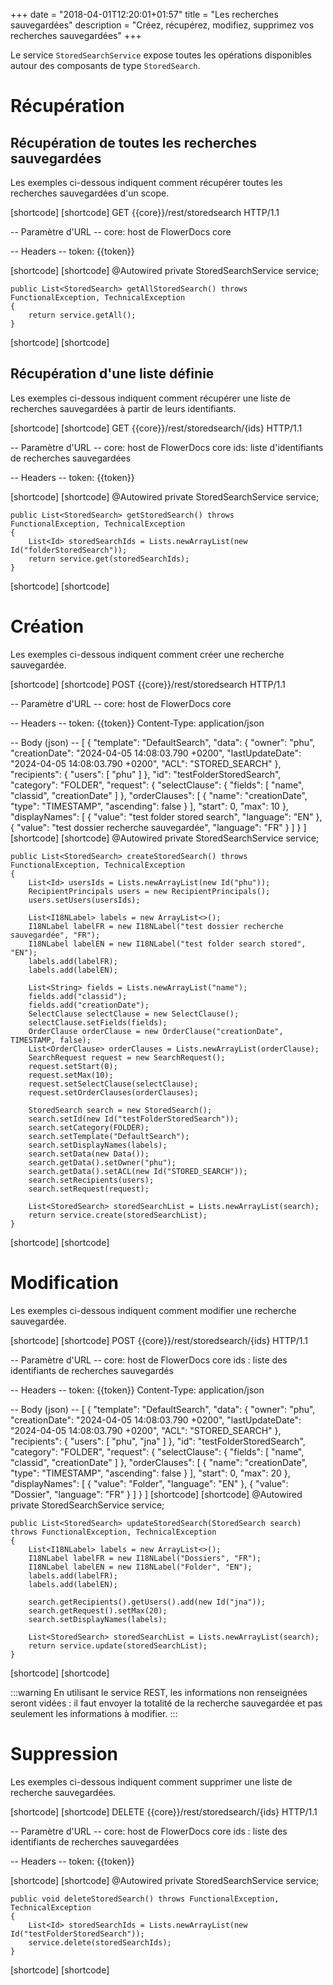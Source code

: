 +++
date = "2018-04-01T12:20:01+01:57"
title = "Les recherches sauvegardées"
description = "Créez, récupérez, modifiez, supprimez vos recherches sauvegardées"
+++

Le service `StoredSearchService` expose toutes les opérations disponibles autour des composants de type `StoredSearch`.

# Récupération

## Récupération de toutes les recherches sauvegardées

Les exemples ci-dessous indiquent comment récupérer toutes les recherches sauvegardées d'un scope.

[shortcode]
[shortcode]
GET {{core}}/rest/storedsearch HTTP/1.1

-- Paramètre d'URL -- 
core: host de FlowerDocs core

-- Headers -- 
token: {{token}}

[shortcode]
[shortcode]
	@Autowired
    private StoredSearchService service;

    public List<StoredSearch> getAllStoredSearch() throws FunctionalException, TechnicalException
    {
        return service.getAll();
    }
[shortcode]
[shortcode]

## Récupération d'une liste définie

Les exemples ci-dessous indiquent comment récupérer une liste de recherches sauvegardées à partir de leurs identifiants.

[shortcode]
[shortcode]
GET {{core}}/rest/storedsearch/{ids} HTTP/1.1

-- Paramètre d'URL -- 
core: host de FlowerDocs core
ids: liste d'identifiants de recherches sauvegardées

-- Headers -- 
token: {{token}}

[shortcode]
[shortcode]
	@Autowired
    private StoredSearchService service;

    public List<StoredSearch> getStoredSearch() throws FunctionalException, TechnicalException
    {
        List<Id> storedSearchIds = Lists.newArrayList(new Id("folderStoredSearch"));
        return service.get(storedSearchIds);
    }
[shortcode]
[shortcode]

# Création

Les exemples ci-dessous indiquent comment créer une recherche sauvegardée. 

[shortcode]
[shortcode]
POST {{core}}/rest/storedsearch HTTP/1.1

-- Paramètre d'URL -- 
core: host de FlowerDocs core

-- Headers -- 
token: {{token}}
Content-Type: application/json

-- Body (json) --
[
    {
        "template": "DefaultSearch",
        "data": {
            "owner": "phu",
            "creationDate": "2024-04-05 14:08:03.790 +0200",
            "lastUpdateDate": "2024-04-05 14:08:03.790 +0200",
            "ACL": "STORED_SEARCH"
        },
        "recipients": {
            "users": [
                "phu"
            ]
        },
        "id": "testFolderStoredSearch",
        "category": "FOLDER",
        "request": {
            "selectClause": {
                "fields": [
                    "name",
                    "classid",
                    "creationDate"
                ]
            },
            "orderClauses": [
                {
                    "name": "creationDate",
                    "type": "TIMESTAMP",
                    "ascending": false
                }
            ],
            "start": 0,
            "max": 10
        },
        "displayNames": [
            {
                "value": "test folder stored search",
                "language": "EN"
            },
            {
                "value": "test dossier recherche sauvegardée",
                "language": "FR"
            }
        ]
    }
]
[shortcode]
[shortcode]
	@Autowired
    private StoredSearchService service;
    
	public List<StoredSearch> createStoredSearch() throws FunctionalException, TechnicalException
    {
        List<Id> usersIds = Lists.newArrayList(new Id("phu"));
        RecipientPrincipals users = new RecipientPrincipals();
        users.setUsers(usersIds);

        List<I18NLabel> labels = new ArrayList<>();
        I18NLabel labelFR = new I18NLabel("test dossier recherche sauvegardée", "FR");
        I18NLabel labelEN = new I18NLabel("test folder search stored", "EN");
        labels.add(labelFR);
        labels.add(labelEN);

        List<String> fields = Lists.newArrayList("name");
        fields.add("classid");
        fields.add("creationDate");
        SelectClause selectClause = new SelectClause();
        selectClause.setFields(fields);
        OrderClause orderClause = new OrderClause("creationDate", TIMESTAMP, false);
        List<OrderClause> orderClauses = Lists.newArrayList(orderClause);
        SearchRequest request = new SearchRequest();
        request.setStart(0);
        request.setMax(10);
        request.setSelectClause(selectClause);
        request.setOrderClauses(orderClauses);

        StoredSearch search = new StoredSearch();
        search.setId(new Id("testFolderStoredSearch"));
        search.setCategory(FOLDER);
        search.setTemplate("DefaultSearch");
        search.setDisplayNames(labels);
        search.setData(new Data());
        search.getData().setOwner("phu");
        search.getData().setACL(new Id("STORED_SEARCH"));
        search.setRecipients(users);
        search.setRequest(request);

        List<StoredSearch> storedSearchList = Lists.newArrayList(search);
        return service.create(storedSearchList);
    }
[shortcode]
[shortcode]

# Modification

Les exemples ci-dessous indiquent comment modifier une recherche sauvegardée.

[shortcode]
[shortcode]
POST {{core}}/rest/storedsearch/{ids} HTTP/1.1

-- Paramètre d'URL -- 
core: host de FlowerDocs core
ids : liste des identifiants de recherches sauvegardés

-- Headers --
token: {{token}}
Content-Type: application/json

-- Body (json) --
[
    {
        "template": "DefaultSearch",
        "data": {
            "owner": "phu",
            "creationDate": "2024-04-05 14:08:03.790 +0200",
            "lastUpdateDate": "2024-04-05 14:08:03.790 +0200",
            "ACL": "STORED_SEARCH"
        },
        "recipients": {
            "users": [
                "phu",
                "jna"
            ]
        },
        "id": "testFolderStoredSearch",
        "category": "FOLDER",
        "request": {
            "selectClause": {
                "fields": [
                    "name",
                    "classid",
                    "creationDate"
                ]
            },
            "orderClauses": [
                {
                    "name": "creationDate",
                    "type": "TIMESTAMP",
                    "ascending": false
                }
            ],
            "start": 0,
            "max": 20
        },
        "displayNames": [
            {
                "value": "Folder",
                "language": "EN"
            },
            {
                "value": "Dossier",
                "language": "FR"
            }
        ]
    }
]
[shortcode]
[shortcode]
	@Autowired
    private StoredSearchService service;
    
	public List<StoredSearch> updateStoredSearch(StoredSearch search) throws FunctionalException, TechnicalException
    {
        List<I18NLabel> labels = new ArrayList<>();
        I18NLabel labelFR = new I18NLabel("Dossiers", "FR");
        I18NLabel labelEN = new I18NLabel("Folder", "EN");
        labels.add(labelFR);
        labels.add(labelEN);

        search.getRecipients().getUsers().add(new Id("jna"));
        search.getRequest().setMax(20);
        search.setDisplayNames(labels);

        List<StoredSearch> storedSearchList = Lists.newArrayList(search);
        return service.update(storedSearchList);
    }
[shortcode]
[shortcode]

:::warning
En utilisant le service REST, les informations non renseignées seront vidées : il faut envoyer la totalité de la recherche sauvegardée et pas seulement les informations à modifier. 
:::

# Suppression

Les exemples ci-dessous indiquent comment supprimer une liste de recherche sauvegardées.

[shortcode]
[shortcode]
DELETE {{core}}/rest/storedsearch/{ids} HTTP/1.1

-- Paramètre d'URL -- 
core: host de FlowerDocs core
ids : liste des identifiants de recherches sauvegardées

-- Headers --
token: {{token}}

[shortcode]
[shortcode]
	@Autowired
    private StoredSearchService service;
	
    public void deleteStoredSearch() throws FunctionalException, TechnicalException
    {
        List<Id> storedSearchIds = Lists.newArrayList(new Id("testFolderStoredSearch"));
        service.delete(storedSearchIds);
    }
[shortcode]
[shortcode]